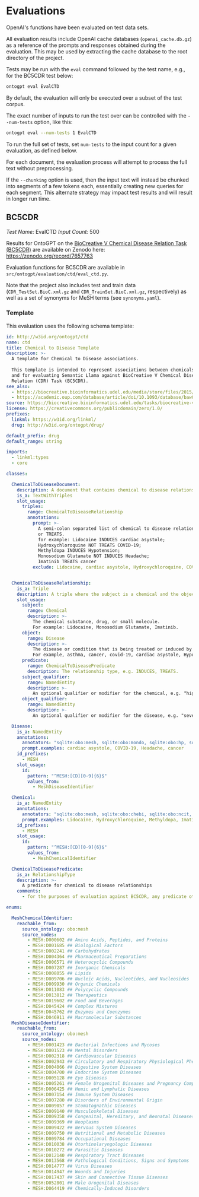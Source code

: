 # Evaluations

OpenAI's functions have been evaluated on test data sets.

All evaluation results include OpenAI cache databases (`openai_cache.db.gz`) as a reference of the prompts and responses obtained during the evaluation. This may be used by extracting the cache database to the root directory of the project.

Tests may be run with the `eval` command followed by the test name, e.g., for the BC5CDR test below:

```bash
ontogpt eval EvalCTD 
```

By default, the evaluation will only be executed over a subset of the test corpus.

The exact number of inputs to run the test over can be controlled with the `--num-tests` option, like this:

```bash
ontogpt eval --num-tests 1 EvalCTD
```

To run the full set of tests, set `num-tests` to the input count for a given evaluation, as defined below.

For each document, the evaluation process will attempt to process the full text without preprocessing.

If the `--chunking` option is used, then the input text will instead be chunked into segments of a few tokens each, essentially creating new queries for each segment. This alternate strategy may impact test results and will result in longer run time.

## BC5CDR

*Test Name:* EvalCTD
*Input Count:* 500

Results for OntoGPT on the [BioCreative V Chemical Disease Relation Task (BC5CDR)](https://biocreative.bioinformatics.udel.edu/media/store/files/2015/BC5CDR_overview.final.pdf) are available on Zenodo here: <https://zenodo.org/record/7657763>

Evaluation functions for BC5CDR are available in `src/ontogpt/evaluation/ctd/eval_ctd.py`.

Note that the project also includes test and train data (`CDR_TestSet.BioC.xml.gz` and `CDR_TrainSet.BioC.xml.gz`, respectively) as well as a set of synonyms for MeSH terms (see `synonyms.yaml`).

### Template

This evaluation uses the following schema template:

```yaml
id: http://w3id.org/ontogpt/ctd
name: ctd
title: Chemical to Disease Template
description: >-
  A template for Chemical to Disease associations.
  
  This template is intended to represent associations between chemicals and diseases,
  and for evaluating Semantic Llama against BioCreative V Chemical Disease
  Relation (CDR) Task (BC5CDR).
see_also:
  - https://biocreative.bioinformatics.udel.edu/media/store/files/2015/BC5CDR_overview.final.pdf
  - https://academic.oup.com/database/article/doi/10.1093/database/baw068/2630414
source: https://biocreative.bioinformatics.udel.edu/tasks/biocreative-v/track-3-cdr/
license: https://creativecommons.org/publicdomain/zero/1.0/
prefixes:
  linkml: https://w3id.org/linkml/
  drug: http://w3id.org/ontogpt/drug/

default_prefix: drug
default_range: string

imports:
  - linkml:types
  - core

classes:

  ChemicalToDiseaseDocument:
    description: A document that contains chemical to disease relations.
    is_a: TextWithTriples
    slot_usage:
      triples:
        range: ChemicalToDiseaseRelationship
        annotations:
          prompt: >-
            A semi-colon separated list of chemical to disease relationships, where the relationship is either INDUCES
            or TREATS.
            for example: Lidocaine INDUCES cardiac asystole; 
            Hydroxychloroquine NOT TREATS COVID-19;
            Methyldopa INDUCES Hypotension;
            Monosodium Glutamate NOT INDUCES Headache;
            Imatinib TREATS cancer
          exclude: Lidocaine, cardiac asystole, Hydroxychloroquine, COVID-19, Methyldopa, Headache, Imatinib, cancer


  ChemicalToDiseaseRelationship:
    is_a: Triple
    description: A triple where the subject is a chemical and the object is a disease.
    slot_usage:
      subject:
        range: Chemical
        description: >-
          The chemical substance, drug, or small molecule. 
          For example: Lidocaine, Monosodium Glutamate, Imatinib.
      object:
        range: Disease
        description: >-
          The disease or condition that is being treated or induced by the chemical.
          For example, asthma, cancer, covid-19, cardiac asystole, Hypotension, Headache.
      predicate:
        range: ChemicalToDiseasePredicate
        description: The relationship type, e.g. INDUCES, TREATS.
      subject_qualifier:
        range: NamedEntity
        description: >-
          An optional qualifier or modifier for the chemical, e.g. "high dose" or "intravenously administered"
      object_qualifier:
        range: NamedEntity
        description: >-
          An optional qualifier or modifier for the disease, e.g. "severe" or "with additional complications"

  Disease:
    is_a: NamedEntity
    annotations:
      annotators: "sqlite:obo:mesh, sqlite:obo:mondo, sqlite:obo:hp, sqlite:obo:ncit, sqlite:obo:doid, bioportal:meddra"
      prompt.examples: cardiac asystole, COVID-19, Headache, cancer
    id_prefixes:
      - MESH
    slot_usage:
      id:
        pattern: "^MESH:[CD][0-9]{6}$"
        values_from:
          - MeshDiseaseIdentifier

  Chemical:
    is_a: NamedEntity
    annotations:
      annotators: "sqlite:obo:mesh, sqlite:obo:chebi, sqlite:obo:ncit, bioportal:mdm, sqlite:obo:drugbank, gilda:"
      prompt.examples: Lidocaine, Hydroxychloroquine, Methyldopa, Imatinib
    id_prefixes:
      - MESH
    slot_usage:
      id:
        pattern: "^MESH:[CD][0-9]{6}$"
        values_from:
          - MeshChemicalIdentifier

  ChemicalToDiseasePredicate:
    is_a: RelationshipType
    description: >-
      A predicate for chemical to disease relationships
    comments:
      - for the purposes of evaluation against BC5CDR, any predicate other than INDUCES is ignored.

enums:

  MeshChemicalIdentifier:
    reachable_from:
      source_ontology: obo:mesh
      source_nodes:
        - MESH:D000602 ## Amino Acids, Peptides, and Proteins
        - MESH:D001685 ## Biological Factors
        - MESH:D002241 ## Carbohydrates
        - MESH:D004364 ## Pharmaceutical Preparations
        - MESH:D006571 ## Heterocyclic Compounds
        - MESH:D007287 ## Inorganic Chemicals
        - MESH:D008055 ## Lipids
        - MESH:D009706 ## Nucleic Acids, Nucleotides, and Nucleosides
        - MESH:D009930 ## Organic Chemicals
        - MESH:D011083 ## Polycyclic Compounds
        - MESH:D013812 ## Therapeutics
        - MESH:D019602 ## Food and Beverages
        - MESH:D045424 ## Complex Mixtures
        - MESH:D045762 ## Enzymes and Coenzymes
        - MESH:D046911 ## Macromolecular Substances
  MeshDiseaseIdentifier:
    reachable_from:
      source_ontology: obo:mesh
      source_nodes:
        - MESH:D001423 ## Bacterial Infections and Mycoses
        - MESH:D001523 ## Mental Disorders
        - MESH:D002318 ## Cardiovascular Diseases
        - MESH:D002943 ## Circulatory and Respiratory Physiological Phenomena
        - MESH:D004066 ## Digestive System Diseases
        - MESH:D004700 ## Endocrine System Diseases
        - MESH:D005128 ## Eye Diseases
        - MESH:D005261 ## Female Urogenital Diseases and Pregnancy Complications
        - MESH:D006425 ## Hemic and Lymphatic Diseases
        - MESH:D007154 ## Immune System Diseases
        - MESH:D007280 ## Disorders of Environmental Origin
        - MESH:D009057 ## Stomatognathic Diseases
        - MESH:D009140 ## Musculoskeletal Diseases
        - MESH:D009358 ## Congenital, Hereditary, and Neonatal Diseases and Abnormalities
        - MESH:D009369 ## Neoplasms
        - MESH:D009422 ## Nervous System Diseases
        - MESH:D009750 ## Nutritional and Metabolic Diseases
        - MESH:D009784 ## Occupational Diseases
        - MESH:D010038 ## Otorhinolaryngologic Diseases
        - MESH:D010272 ## Parasitic Diseases
        - MESH:D012140 ## Respiratory Tract Diseases
        - MESH:D013568 ## Pathological Conditions, Signs and Symptoms
        - MESH:D014777 ## Virus Diseases
        - MESH:D014947 ## Wounds and Injuries
        - MESH:D017437 ## Skin and Connective Tissue Diseases
        - MESH:D052801 ## Male Urogenital Diseases
        - MESH:D064419 ## Chemically-Induced Disorders
```
